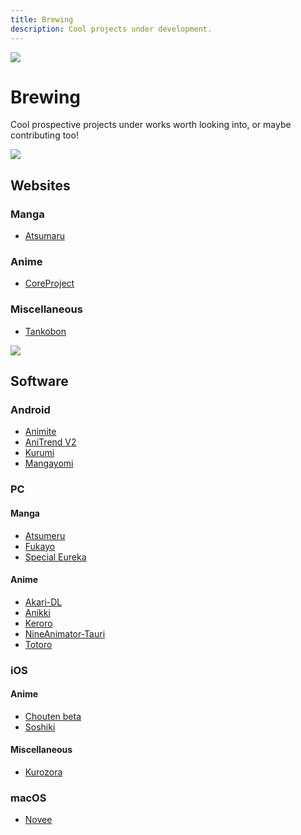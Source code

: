 ```yaml
---
title: Brewing
description: Cool projects under development.
---
```


![](https://cdn.apollo.moe/img/brew.png)

# Brewing

Cool prospective projects under works worth looking into, or maybe contributing too!

![](/banner/sites.png)

## Websites

### Manga

- [Atsumaru](https://atsu.moe/) <Badge type="info" icon="mark-github" text="Github" link="https://github.com/TheUndo/Atsumaru" /><Badge type="info" text="Mangasee" />

### Anime

- [CoreProject](https://coreproject.moe/anime) <Badge type="info" icon="mark-github" text="Github" link="https://github.com/baseplate-admin/CoreProject" />

### Miscellaneous

- [Tankobon](https://tankobon.net/) <Badge type="info" icon="mark-github" text="Github" link="https://github.com/crxssed7/tankobon" />

![](/banner/software.png)

## Software

### Android

- [Animite](https://github.com/imashnake0/Animite)
- [AniTrend V2](https://github.com/AniTrend/anitrend-v2)
- [Kurumi](https://play.google.com/store/apps/details?id=com.subrotokumar.kurumi)
- [Mangayomi](https://github.com/kodjodevf/mangayomi)

### PC

#### Manga

- [Atsumeru](https://github.com/AtsumeruDev/Atsumeru) <Badge type="info" icon="globe" text="Web" link="https://atsumeru.xyz/" />
- [Fukayo](https://github.com/JiPaix/Fukayo/)
- [Special Eureka](https://github.com/tonymushah/special-eureka)

#### Anime

- [Akari-DL](https://github.com/keisanng/akari-dl/)
- [Anikki](https://github.com/Kylart/Anikki)
- [Keroro](https://github.com/hotsno/keroro)
- [NineAnimator-Tauri](https://github.com/Layendan/NineAnimator-Tauri)
- [Totoro](https://github.com/insomniachi/Totoro)

### iOS

#### Anime

- [Chouten beta](https://testflight.apple.com/join/Cg1rAPB8)
- [Soshiki](https://github.com/soshikimoe/soshiki-ios)

#### Miscellaneous

- [Kurozora](https://kurozora.app/welcome) <Badge type="dark" icon="/icon/apple.png" text="iOS" link="https://github.com/Kurozora/kurozora-app" /><Badge type="dark" icon="/icon/andy.png" text="Android" link="https://github.com/Kurozora/kurozora-android" /><Badge type="dark" icon="/icon/ff.webp" text="Firefox" link="https://addons.mozilla.org/en-US/firefox/addon/anime-watch-parties/" /><Badge type="dark" icon="/icon/discord.svg" text="Discord" link="https://github.com/Kurozora/kurozora-discord-bot" />

### macOS

- [Novee](https://github.com/ZhichGaming/Novee)
